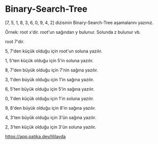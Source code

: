 # Binary-Search-Tree

 [7, 5, 1, 8, 3, 6, 0, 9, 4, 2] dizisinin Binary-Search-Tree aşamalarını yazınız.

Örnek: root x'dir. root'un sağından y bulunur. Solunda z bulunur vb.

root 7'dir.

5, 7'den küçük olduğu için root'un soluna yazılır.

1, 5'ten küçük olduğu için 5'in soluna yazılır.

8, 7'den büyük olduğu için 7'nin sağına yazılır.

3, 1'den büyük olduğu için 1'in sağına yazılır.

6, 5'ten büyük olduğu için 5'in sağına yazılır.

0, 1'den küçük olduğu için 1'in soluna yazılır.

9, 8'den büyük olduğu için 8'in sağına yazılır.

4, 3'ten büyük olduğu için 3'ün sağına yazılır.

2, 3'ten küçük olduğu için 3'ün soluna yazılır.

https://app.patika.dev/lililayda
